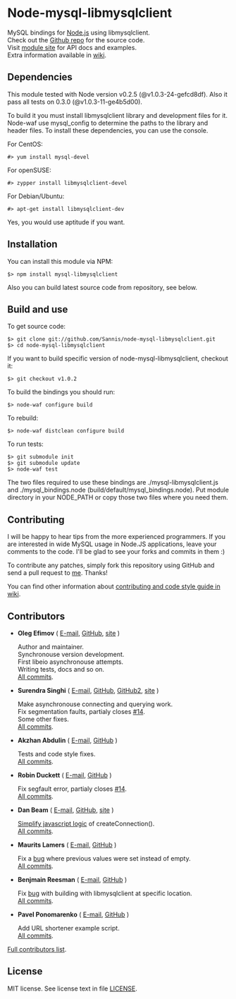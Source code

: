 Node-mysql-libmysqlclient
=========================

MySQL bindings for [Node.js] using libmysqlclient.  
Check out the [Github repo] for the source code.  
Visit [module site] for API docs and examples.  
Extra information available in [wiki].

[Node.js]: http://nodejs.org/
[Github repo]: https://github.com/Sannis/node-mysql-libmysqlclient
[module site]: http://sannis.github.com/node-mysql-libmysqlclient
[wiki]: https://github.com/Sannis/node-mysql-libmysqlclient/wiki


Dependencies
------------

This module tested with Node version v0.2.5 (@v1.0.3-24-gefcd8df).
Also it pass all tests on 0.3.0 (@v1.0.3-11-ge4b5d00).

To build it you must install libmysqlclient library and development files for it.
Node-waf use mysql_config to determine the paths to the library and header files.
To install these dependencies, you can use the console.

For CentOS:

    #> yum install mysql-devel

For openSUSE:

    #> zypper install libmysqlclient-devel

For Debian/Ubuntu:

    #> apt-get install libmysqlclient-dev

Yes, you would use aptitude if you want.


Installation
------------

You can install this module via NPM:

    $> npm install mysql-libmysqlclient

Also you can build latest source code from repository, see below.


Build and use
-------------

To get source code:

    $> git clone git://github.com/Sannis/node-mysql-libmysqlclient.git
    $> cd node-mysql-libmysqlclient

If you want to build specific version of node-mysql-libmysqlclient, checkout it:

    $> git checkout v1.0.2

To build the bindings you should run:

    $> node-waf configure build

To rebuild:

    $> node-waf distclean configure build

To run tests:

    $> git submodule init
    $> git submodule update
    $> node-waf test

The two files required to use these bindings are ./mysql-libmysqlclient.js and
./mysql\_bindings.node (build/default/mysql\_bindings.node).
Put module directory in your NODE_PATH or copy those two files where you need them.


Contributing
------------

I will be happy to hear tips from the more experienced programmers.
If you are interested in wide MySQL usage in Node.JS applications,
leave your comments to the code.
I'll be glad to see your forks and commits in them :)

To contribute any patches, simply fork this repository using GitHub
and send a pull request to [me](https://github.com/Sannis). Thanks!

You can find other information about [contributing and code style guide in wiki](https://github.com/Sannis/node-mysql-libmysqlclient/wiki/contributing).


Contributors
------------

* **Oleg Efimov** ( [E-mail](mailto:efimovov@gmail.com), [GitHub](https://github.com/Sannis), [site](http://sannis.ru) \)

  Author and maintainer.  
  Synchronouse version development.  
  First libeio asynchronouse attempts.  
  Writing tests, docs and so on.  
  [All commits](https://github.com/Sannis/node-mysql-libmysqlclient/commits/master?author=Sannis).


* **Surendra Singhi** ( [E-mail](mailto:ssinghi@kreeti.com), [GitHub](https://github.com/ssinghi), [GitHub2](https://github.com/kreetitech), [site](http://ssinghi.kreeti.com) \)

  Make asynchronouse connecting and querying work.  
  Fix segmentation faults, partialy closes [#14](https://github.com/Sannis/node-mysql-libmysqlclient/issues/14/find).  
  Some other fixes.  
  [All commits](https://github.com/Sannis/node-mysql-libmysqlclient/commits/master?author=ssinghi).


* **Akzhan Abdulin** ( [E-mail](mailto:akzhan.abdulin@gmail.com), [GitHub](https://github.com/akzhan) \)

  Tests and code style fixes.  
  [All commits](https://github.com/Sannis/node-mysql-libmysqlclient/commits/master?author=akzhan).


* **Robin Duckett** ( [E-mail](mailto:robin.duckett@gmail.com), [GitHub](https://github.com/robinduckett) \)

  Fix segfault error, partialy closes [#14](https://github.com/Sannis/node-mysql-libmysqlclient/issues/14/find).  
  [All commits](https://github.com/Sannis/node-mysql-libmysqlclient/commits/master?author=robinduckett).


* **Dan Beam** ( [E-mail](mailto:dan@danbeam.org), [GitHub](https://github.com/danbeam), [site](http://danbeam.org) \)

  [Simplify javascript logic](https://github.com/Sannis/node-mysql-libmysqlclient/commit/97040c3e7a5d4673ca6f340d8a9bc69da8e398d8) of createConnection().  
  [All commits](https://github.com/Sannis/node-mysql-libmysqlclient/commits/master?author=danbeam).


* **Maurits Lamers** ( [E-mail](mailto:maurits@weidestraat.nl), [GitHub](https://github.com/mauritslamers) \)

  Fix a [bug](https://github.com/Sannis/node-mysql-libmysqlclient/commit/c4071181404362b60b9d3a3aed9784b25459fffa) where previous values were set instead of empty.  
  [All commits](https://github.com/Sannis/node-mysql-libmysqlclient/commits/master?author=mauritslamers).


* **Benjmain Reesman** ( [E-mail](mailto:ben.reesman@gmail.com), [GitHub](https://github.com/benreesman) \)

  Fix [bug](https://github.com/Sannis/node-mysql-libmysqlclient/commit/46dc9ccf266b39d67ed9e6796a178278ccc153a2) with building with libmysqlclient at specific location.  
  [All commits](https://github.com/Sannis/node-mysql-libmysqlclient/commits/master?author=benreesman).


* **Pavel Ponomarenko** ( [E-mail](mailto:shocksilien@gmail.com), [GitHub](https://github.com/theshock) \)

  Add URL shortener example script.  
  [All commits](https://github.com/Sannis/node-mysql-libmysqlclient/commits/master?author=theshock).


[Full contributors list](https://github.com/Sannis/node-mysql-libmysqlclient/contributors).


License
-------

MIT license. See license text in file [LICENSE](https://github.com/Sannis/node-mysql-libmysqlclient/blob/master/LICENSE).

